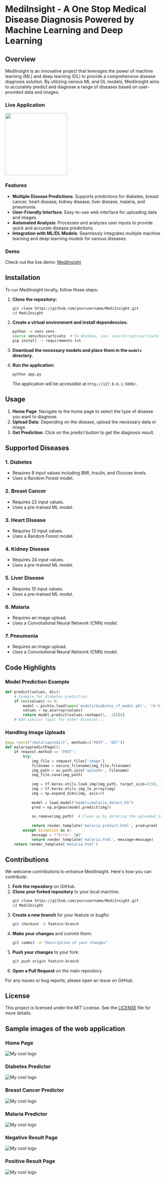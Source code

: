 # MediInsight - A One Stop Medical Disease Diagnosis Powered by Machine Learning and Deep Learning

## Overview

MediInsight is an innovative project that leverages the power of machine learning (ML) and deep learning (DL) to provide a comprehensive disease diagnosis solution. By utilizing various ML and DL models, MediInsight aims to accurately predict and diagnose a range of diseases based on user-provided data and images.

### Live Application
[<img src="https://github.com/Sakalya100/AutoTabML/blob/main/Sample%20Data/5229488.png" width="200px;"/>](https://mediinsight.onrender.com/)
### Features

- **Multiple Disease Predictions**: Supports predictions for diabetes, breast cancer, heart disease, kidney disease, liver disease, malaria, and pneumonia.
- **User-Friendly Interface**: Easy-to-use web interface for uploading data and images.
- **Automated Analysis**: Processes and analyzes user inputs to provide quick and accurate disease predictions.
- **Integration with ML/DL Models**: Seamlessly integrates multiple machine learning and deep learning models for various diseases.

### Demo

Check out the live demo: [MediInsight](https://mediinsight.onrender.com/)

## Installation

To run MediInsight locally, follow these steps:

1. **Clone the repository:**
   ```bash
   git clone https://github.com/yourusername/MediInsight.git
   cd MediInsight
   ```

2. **Create a virtual environment and install dependencies:**
   ```bash
   python -m venv venv
   source venv/bin/activate  # On Windows, use `venv\Scripts\activate`
   pip install -r requirements.txt
   ```

3. **Download the necessary models and place them in the `models` directory.**

4. **Run the application:**
   ```bash
   python app.py
   ```

   The application will be accessible at `http://127.0.0.1:5000/`.

## Usage

1. **Home Page**: Navigate to the home page to select the type of disease you want to diagnose.
2. **Upload Data**: Depending on the disease, upload the necessary data or image.
3. **Get Prediction**: Click on the predict button to get the diagnosis result.

## Supported Diseases

### 1. Diabetes
   - Requires 8 input values including BMI, Insulin, and Glucose levels.
   - Uses a Random Forest model.

### 2. Breast Cancer
   - Requires 22 input values.
   - Uses a pre-trained ML model.

### 3. Heart Disease
   - Requires 13 input values.
   - Uses a Random Forest model.

### 4. Kidney Disease
   - Requires 24 input values.
   - Uses a pre-trained ML model.

### 5. Liver Disease
   - Requires 10 input values.
   - Uses a pre-trained ML model.

### 6. Malaria
   - Requires an image upload.
   - Uses a Convolutional Neural Network (CNN) model.

### 7. Pneumonia
   - Requires an image upload.
   - Uses a Convolutional Neural Network (CNN) model.

## Code Highlights

### Model Prediction Example
```python
def predict(values, dic):
    # Example for diabetes prediction
    if len(values) == 8:
        model = pickle.load(open('models/diabetes_rf_model.pkl', 'rb'))
        values = np.asarray(values)
        return model.predict(values.reshape(1, -1))[0]
    # Add similar logic for other diseases...
```

### Handling Image Uploads
```python
@app.route("/malariapredict", methods=['POST', 'GET'])
def malariapredictPage():
    if request.method == 'POST':
        try:
            img_file = request.files['image']
            filename = secure_filename(img_file.filename)
            img_path = os.path.join('uploads', filename)
            img_file.save(img_path)
            
            img = tf.keras.utils.load_img(img_path, target_size=(150, 150))
            img = tf.keras.utils.img_to_array(img)
            img = np.expand_dims(img, axis=0)
            
            model = load_model("models/malaria_detect.h5")
            pred = np.argmax(model.predict(img))
            
            os.remove(img_path)  # Clean up by deleting the uploaded image
            
            return render_template('malaria_predict.html', pred=pred)
        except Exception as e:
            message = f"Error: {e}"
            return render_template('malaria.html', message=message)
    return render_template('malaria.html')
```

## Contributions

We welcome contributions to enhance MediInsight. Here's how you can contribute:

1. **Fork the repository** on GitHub.
2. **Clone your forked repository** to your local machine:
   ```bash
   git clone https://github.com/yourusername/MediInsight.git
   cd MediInsight
   ```
3. **Create a new branch** for your feature or bugfix:
   ```bash
   git checkout -b feature-branch
   ```
4. **Make your changes** and commit them:
   ```bash
   git commit -m "Description of your changes"
   ```
5. **Push your changes** to your fork:
   ```bash
   git push origin feature-branch
   ```
6. **Open a Pull Request** on the main repository.

For any issues or bug reports, please open an issue on GitHub.

## License

This project is licensed under the MIT License. See the [LICENSE](LICENSE) file for more details.


## Sample images of the web application

### Home Page
<img src="images/Sample_Web_App_Images/sample1.png" alt="My cool logo"/>
<br>

### Diabetes Predictor
<img src="images/Sample_Web_App_Images/sample2.png" alt="My cool logo"/>
<br>

### Breast Cancer Predictor
<img src="images/Sample_Web_App_Images/breastcancer.png" alt="My cool logo"/>
<br>

### Malaria Predictor
<img src="images/Sample_Web_App_Images/sample4.png" alt="My cool logo"/>
<br>

### Negative Result Page
<img src="images/Sample_Web_App_Images/sample5.png" alt="My cool logo"/>
<br>

### Positive Result Page
<img src="images/Sample_Web_App_Images/sample6.png" alt="My cool logo"/>
